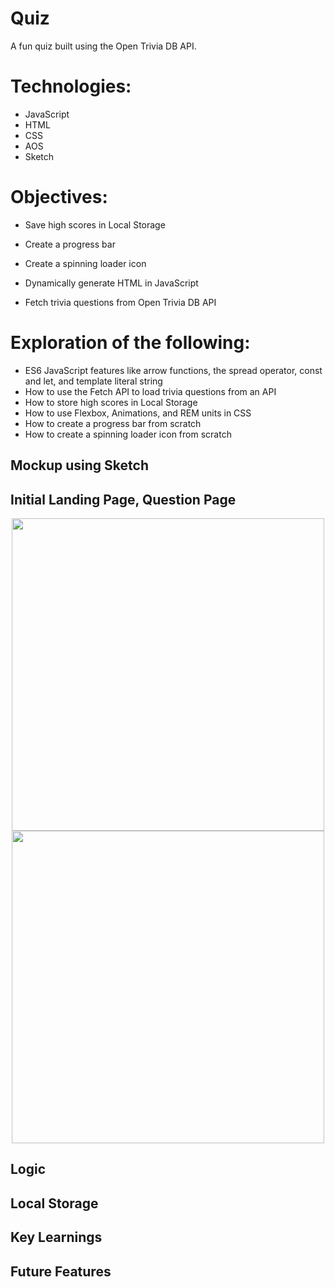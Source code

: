 # Quiz

A fun quiz built using the Open Trivia DB API.

# Technologies:
- JavaScript
- HTML
- CSS 
- AOS
- Sketch

# Objectives:

- Save high scores in Local Storage

- Create a progress bar

- Create a spinning loader icon

- Dynamically generate HTML in JavaScript

- Fetch trivia questions from Open Trivia DB API

# Exploration of the following: 

- ES6 JavaScript features like arrow functions, the spread operator, const and let, and template literal string
- How to use the Fetch API to load trivia questions from an API
- How to store high scores in Local Storage
- How to use Flexbox, Animations, and REM units in CSS
- How to create a progress bar from scratch
- How to create a spinning loader icon from scratch

## Mockup using Sketch


## Initial Landing Page, Question Page

<p align=center>
<img src="https://i.imgur.com/O5Wme1K.png" width="500px;"/>
<img src="https://i.imgur.com/j5ppE17.png" width="500px;"/>
</p>

## Logic

## Local Storage 

## Key Learnings

## Future Features
